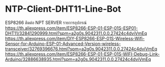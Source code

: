 # NTP-Client-DHT11-Line-Bot
ESP8266 ติดต่อ NPT SERVER 
รายการอุปกรณ์
https://th.aliexpress.com/item/ESP8266-ESP-01-ESP-01S-ESP01-DHT11/32841290999.html?spm=a2g0s.9042311.0.0.27424c4dviVmEq
https://th.aliexpress.com/item/DIY-ESP8266-ESP-01S-Wireless-Wifi-Sensor-for-Arduino-ESP-01-Advanced-Version-wireless-transceiver/32769396676.html?spm=a2g0s.9042311.0.0.27424c4dviVmEq
https://th.aliexpress.com/item/ESP8266-ESP-01-ESP-01S-WIFI-Debug-Link-Arduino/32886638935.html?spm=a2g0s.9042311.0.0.27424c4dviVmEq
